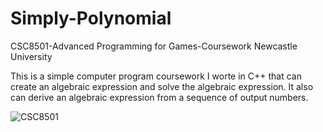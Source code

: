 # Simply-Polynomial
CSC8501-Advanced Programming for Games-Coursework   Newcastle University

This is a simple computer program coursework I worte in C++ that can create an algebraic expression and solve the algebraic expression. It also can derive an algebraic expression from a sequence of output numbers.

![CSC8501](https://user-images.githubusercontent.com/122996235/215885990-d567db72-0b2b-4a5c-8693-d5bb1f86f966.png)
